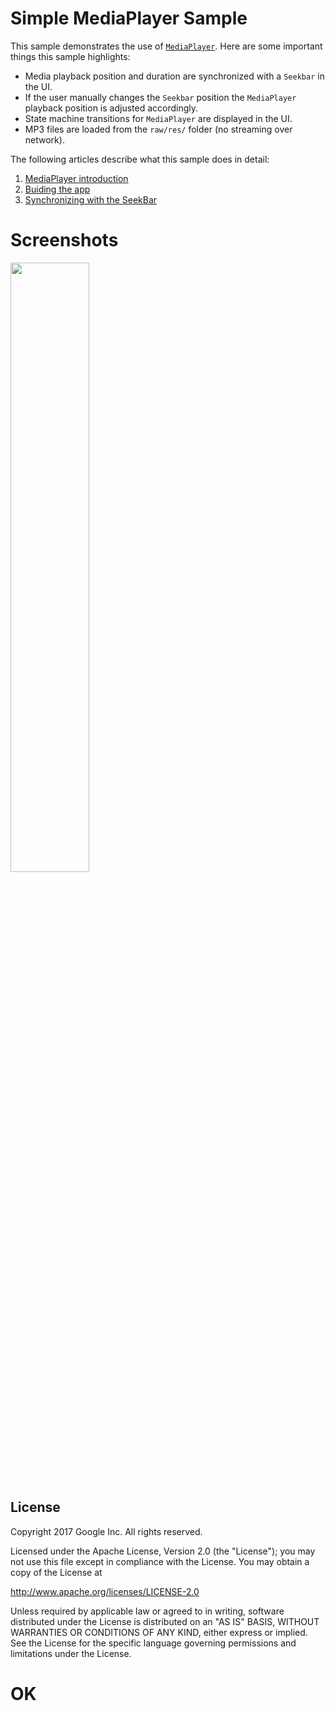 Simple MediaPlayer Sample
=========================

This sample demonstrates the use of [`MediaPlayer`](https://developer.android.com/reference/android/media/MediaPlayer.html).
Here are some important things this sample highlights:

- Media playback position and duration are synchronized with a `Seekbar` in the UI.
- If the user manually changes the `Seekbar` position the `MediaPlayer` playback
  position is adjusted accordingly.
- State machine transitions for `MediaPlayer` are displayed in the UI.
- MP3 files are loaded from the `raw/res/` folder (no streaming over network).

The following articles describe what this sample does in detail:

1. [MediaPlayer introduction](https://medium.com/@nazmul/building-a-simple-audio-app-in-android-part-1-3-c14d1a66e0f1)
2. [Buiding the app](https://medium.com/@nazmul/building-a-simple-audio-app-in-android-part-2-3-a514f6224b83)
3. [Synchronizing with the SeekBar](https://medium.com/@nazmul/building-a-simple-audio-app-in-android-part-3-3-ead4a0e10673)

Screenshots
===========

<img src="https://raw.githubusercontent.com/googlesamples/android-SimpleMediaPlayer/master/screenshots/screenshots.gif" width="50%" height="50%">

License
-------

Copyright 2017 Google Inc. All rights reserved.

Licensed under the Apache License, Version 2.0 (the "License");
you may not use this file except in compliance with the License.
You may obtain a copy of the License at

  http://www.apache.org/licenses/LICENSE-2.0

Unless required by applicable law or agreed to in writing, software
distributed under the License is distributed on an "AS IS" BASIS,
WITHOUT WARRANTIES OR CONDITIONS OF ANY KIND, either express or implied.
See the License for the specific language governing permissions and
limitations under the License.

# OK
